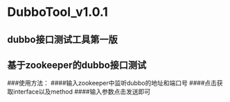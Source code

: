 # DubboTool_v1.0.1
## dubbo接口测试工具第一版
## 基于zookeeper的dubbo接口测试
###使用方法：
####输入zookeeper中监听dubbo的地址和端口号
####点击获取interface以及method
####输入参数点击发送即可
